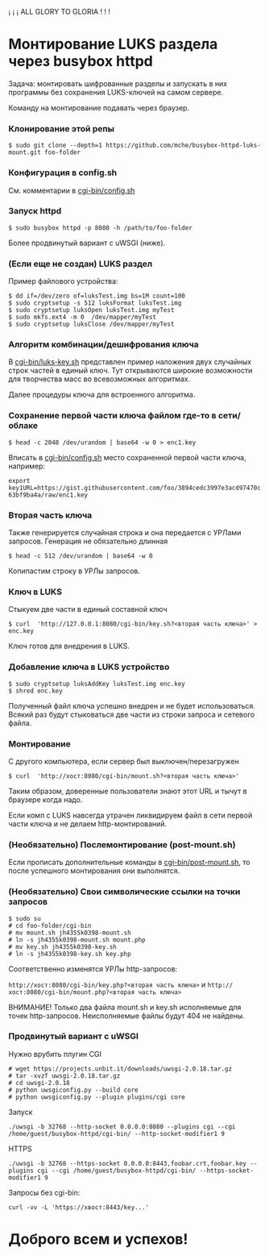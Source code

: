 ¡ ¡ ¡ ALL GLORY TO GLORIA ! ! !

# Монтирование LUKS раздела через busybox httpd

Задача: монтировать шифрованные разделы и запускать в них программы без сохранения LUKS-ключей на самом сервере.

Команду на монтирование подавать через браузер.

### Клонирование этой репы

```
$ sudo git clone --depth=1 https://github.com/mche/busybox-httpd-luks-mount.git foo-folder
```

### Конфигурация в config.sh

См. комментарии в [cgi-bin/config.sh](https://github.com/mche/busybox-httpd-luks-mount/tree/master/cgi-bin/config.sh)


### Запуск httpd

```
$ sudo busybox httpd -p 8080 -h /path/to/foo-folder
```

Более продвинутый вариант с uWSGI (ниже).

###  (Если еще не создан) LUKS раздел

Пример файлового устройства:
```
$ dd if=/dev/zero of=luksTest.img bs=1M count=100
$ sudo cryptsetup -s 512 luksFormat luksTest.img
$ sudo cryptsetup luksOpen luksTest.img myTest
$ sudo mkfs.ext4 -m 0  /dev/mapper/myTest
$ sudo cryptsetup luksClose /dev/mapper/myTest
```

### Алгоритм комбинации/дешифрования ключа

В [cgi-bin/luks-key.sh](https://github.com/mche/busybox-httpd-luks-mount/tree/master/cgi-bin/luks-key.sh) представлен пример наложения двух случайных строк частей в единый ключ.
Тут открываются широкие возможности для творчества масс во всевозможных алгоритмах.

Далее процедуры ключа для встроенного алгоритма.

### Сохранение первой части ключа файлом где-то в сети/облаке

```
$ head -c 2048 /dev/urandom | base64 -w 0 > enc1.key
```

Вписать в [cgi-bin/config.sh](https://github.com/mche/busybox-httpd-luks-mount/tree/master/cgi-bin/config.sh) место сохраненной первой части ключа, например:

`export key1URL=https://gist.githubusercontent.com/foo/3894cedc3997e3acd97470c63bf9ba4a/raw/enc1.key`

### Вторая часть ключа

Также генерируется случайная строка и она передается с УРЛами запросов. Генерация не обязательно длинная
```
$ head -c 512 /dev/urandom | base64 -w 0
```

Копипастим строку в УРЛы запросов.

### Ключ в LUKS

Стыкуем две части в единый составной ключ

```
$ curl  'http://127.0.0.1:8080/cgi-bin/key.sh?<вторая часть ключа>' > enc.key
```

Ключ готов для внедрения в LUKS.


### Добавление ключа в LUKS устройство

```
$ sudo cryptsetup luksAddKey luksTest.img enc.key
$ shred enc.key
```
Полученный файл ключа успешно внедрен и не будет использоваться. Всякий раз будут стыковаться две части из строки запроса и сетевого файла.


### Монтирование

С другого компьютера, если сервер был выключен/перезагружен

```
$ curl  'http://хост:8080/cgi-bin/mount.sh?<вторая часть ключа>'
```

Таким образом, доверенные пользователи знают этот URL и тычут в браузере когда надо.

Если комп с LUKS навсегда  утрачен ликвидируем файл в сети первой  части ключа и не делаем http-монтирований.

### (Необязательно) Послемонтирование (post-mount.sh)

Если прописать дополнительные команды в [cgi-bin/post-mount.sh](https://github.com/mche/busybox-httpd-luks-mount/tree/master/cgi-bin/post-mount.sh), то после успешного монтирования они выполнятся.

### (Необязательно) Свои символические ссылки на точки запросов


```
$ sudo su
# cd foo-folder/cgi-bin
# mv mount.sh jh4355k0398-mount.sh
# ln -s jh4355k0398-mount.sh mount.php
# mv key.sh jh4355k0398-key.sh
# ln -s jh4355k0398-key.sh key.php
```

Соответственно изменятся УРЛы http-запросов:

`http://хост:8080/cgi-bin/key.php?<вторая часть ключа>` и `http://хост:8080/cgi-bin/mount.php?<вторая часть ключа>`

ВНИМАНИЕ! Только два файла mount.sh и key.sh исполняемые для точек http-запросов. Неисполняемые файлы будут 404 не найдены.

### Продвинутый вариант с uWSGI

Нужно врубить плугин CGI

```
# wget https://projects.unbit.it/downloads/uwsgi-2.0.18.tar.gz
# tar -xvzf uwsgi-2.0.18.tar.gz 
# cd uwsgi-2.0.18
# python uwsgiconfig.py --build core
# python uwsgiconfig.py --plugin plugins/cgi core
```

Запуск 

```./uwsgi -b 32768 --http-socket 0.0.0.0:8080 --plugins cgi --cgi /home/guest/busybox-httpd/cgi-bin/ --http-socket-modifier1 9```

HTTPS

```./uwsgi -b 32768 --https-socket 0.0.0.0:8443,foobar.crt,foobar.key --plugins cgi --cgi /home/guest/busybox-httpd/cgi-bin/ --https-socket-modifier1 9```


Запросы без cgi-bin:

```curl -vv -L 'https://хвост:8443/key...' ```


# Доброго всем и успехов!